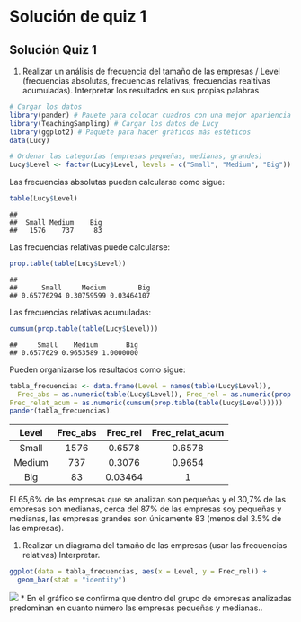 Solución de quiz 1
================

## Solución Quiz 1

1.  Realizar un análisis de frecuencia del tamaño de las empresas /
    Level (frecuencias absolutas, frecuencias relativas, frecuencias
    realtivas acumuladas). Interpretar los resultados en sus propias
    palabras

``` r
# Cargar los datos
library(pander) # Pauete para colocar cuadros con una mejor apariencia
library(TeachingSampling) # Cargar los datos de Lucy
library(ggplot2) # Paquete para hacer gráficos más estéticos
data(Lucy)
```

``` r
# Ordenar las categorías (empresas pequeñas, medianas, grandes)
Lucy$Level <- factor(Lucy$Level, levels = c("Small", "Medium", "Big"))
```

Las frecuencias absolutas pueden calcularse como sigue:

``` r
table(Lucy$Level)
```

    ## 
    ##  Small Medium    Big 
    ##   1576    737     83

Las frecuencias relativas puede calcularse:

``` r
prop.table(table(Lucy$Level))
```

    ## 
    ##      Small     Medium        Big 
    ## 0.65776294 0.30759599 0.03464107

Las frecuencias relativas acumuladas:

``` r
cumsum(prop.table(table(Lucy$Level)))
```

    ##     Small    Medium       Big 
    ## 0.6577629 0.9653589 1.0000000

Pueden organizarse los resultados como sigue:

``` r
tabla_frecuencias <- data.frame(Level = names(table(Lucy$Level)),
  Frec_abs = as.numeric(table(Lucy$Level)), Frec_rel = as.numeric(prop.table(table(Lucy$Level))), 
Frec_relat_acum = as.numeric(cumsum(prop.table(table(Lucy$Level)))))
pander(tabla_frecuencias)
```

| Level  | Frec\_abs | Frec\_rel | Frec\_relat\_acum |
|:------:|:---------:|:---------:|:-----------------:|
| Small  |   1576    |  0.6578   |      0.6578       |
| Medium |    737    |  0.3076   |      0.9654       |
|  Big   |    83     |  0.03464  |         1         |

El 65,6% de las empresas que se analizan son pequeñas y el 30,7% de las
empresas son medianas, cerca del 87% de las empresas soy pequeñas y
medianas, las empresas grandes son únicamente 83 (menos del 3.5% de las
empresas).

1.  Realizar un diagrama del tamaño de las empresas (usar las
    frecuencias relativas) Interpretar.

``` r
ggplot(data = tabla_frecuencias, aes(x = Level, y = Frec_rel)) + 
  geom_bar(stat = "identity")
```

![](Resolución-de-quiz_files/figure-gfm/unnamed-chunk-8-1.png)<!-- -->
\* En el gráfico se confirma que dentro del grupo de empresas analizadas
predominan en cuanto número las empresas pequeñas y medianas..
